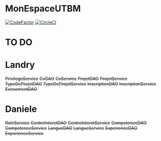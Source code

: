 # MonEspaceUTBM
[![CodeFactor](https://www.codefactor.io/repository/github/nzodalandry/monespaceutbm/badge)](https://www.codefactor.io/repository/github/nzodalandry/monespaceutbm)
[![CircleCI](https://circleci.com/gh/nzodalandry/MonEspaceUTBM/tree/Prod.svg?style=shield&circle-token=61cc3f32c26806a9aeb9fdd9e13fc062be045ada)](https://circleci.com/gh/nzodalandry/MonEspaceUTBM/tree/Prod)

# TO DO

# Landry

~~PrivilegeService~~
~~CvDAO~~
~~CvService~~
~~ProjetDAO~~
~~ProjetService~~
~~TypeDeProjetDAO~~
~~TypeDeProjetService~~
~~InscriptionDAO~~
~~InscriptionService~~
~~EvenementDAO~~

# Daniele

~~RoleService~~
~~CentreInteretDAO~~
~~CentreInteretService~~
~~CompetenceDAO~~
~~CompetenceService~~
~~LangueDAO~~
~~LangueService~~
~~ExperienceDAO~~
~~ExperienceService~~
